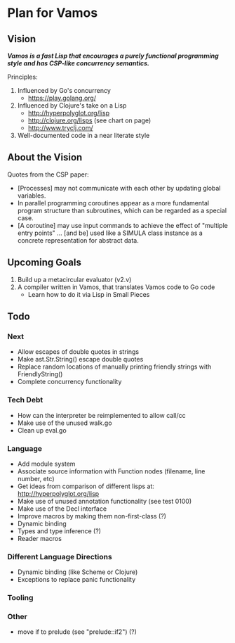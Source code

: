 # Plan for Vamos

## Vision

***Vamos is a fast Lisp that encourages a purely functional programming style and has CSP-like concurrency semantics.***

Principles:

1. Influenced by Go's concurrency
   - https://play.golang.org/
2. Influenced by Clojure's take on a Lisp
   - http://hyperpolyglot.org/lisp
   - http://clojure.org/lisps (see chart on page)
   - http://www.tryclj.com/
3. Well-documented code in a near literate style

## About the Vision

Quotes from the CSP paper:

* [Processes] may not communicate with each other by updating global variables.
* In parallel programming coroutines appear as a more fundamental program structure than subroutines, which can be regarded as a special case.
* [A coroutine] may use input commands to achieve the effect of "multiple entry points" ... [and be] used like a SIMULA class instance as a concrete representation for abstract data.

## Upcoming Goals

1. Build up a metacircular evaluator (v2.v)
2. A compiler written in Vamos, that translates Vamos code to Go code
   - Learn how to do it via Lisp in Small Pieces

## Todo

### Next

- Allow escapes of double quotes in strings
- Make ast.Str.String() escape double quotes
- Replace random locations of manually printing friendly strings with FriendlyString()
- Complete concurrency functionality

### Tech Debt

- How can the interpreter be reimplemented to allow call/cc
- Make use of the unused walk.go
- Clean up eval.go

### Language

- Add module system
- Associate source information with Function nodes (filename, line number, etc)
- Get ideas from comparison of different lisps at: http://hyperpolyglot.org/lisp
- Make use of unused annotation functionality (see test 0100)
- Make use of the Decl interface
- Improve macros by making them non-first-class (?)
- Dynamic binding
- Types and type inference (?)
- Reader macros

### Different Language Directions

- Dynamic binding (like Scheme or Clojure)
- Exceptions to replace panic functionality

### Tooling

### Other

- move if to prelude (see "prelude::if2") (?)
